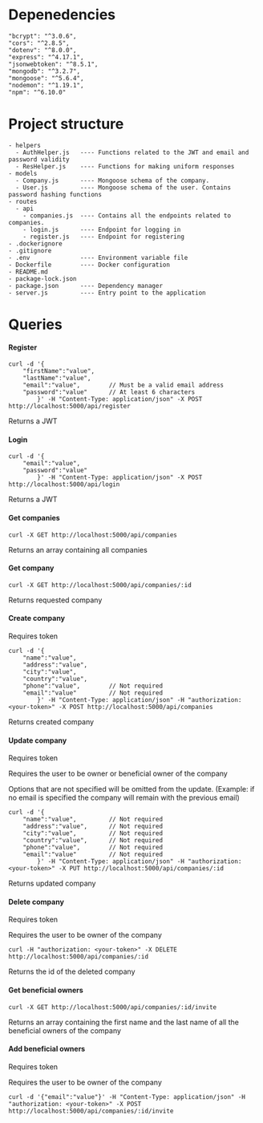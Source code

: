 # Depenedencies
    "bcrypt": "^3.0.6",
    "cors": "^2.8.5",
    "dotenv": "^8.0.0",
    "express": "^4.17.1",
    "jsonwebtoken": "^8.5.1",
    "mongodb": "^3.2.7",
    "mongoose": "^5.6.4",
    "nodemon": "^1.19.1",
    "npm": "^6.10.0"


# Project structure
    - helpers
      - AuthHelper.js   ---- Functions related to the JWT and email and password validity
      - ResHelper.js    ---- Functions for making uniform responses
    - models
      - Company.js      ---- Mongoose schema of the company.
      - User.js         ---- Mongoose schema of the user. Contains password hashing functions
    - routes 
      - api
        - companies.js  ---- Contains all the endpoints related to companies.
        - login.js      ---- Endpoint for logging in
        - register.js   ---- Endpoint for registering
    - .dockerignore
    - .gitignore
    - .env              ---- Environment variable file
    - Dockerfile        ---- Docker configuration
    - README.md
    - package-lock.json
    - package.json      ---- Dependency manager
    - server.js         ---- Entry point to the application


# Queries
#### Register
```
curl -d '{
    "firstName":"value",
    "lastName":"value",
    "email":"value",        // Must be a valid email address
    "password":"value"      // At least 6 characters
        }' -H "Content-Type: application/json" -X POST http://localhost:5000/api/register
```
Returns a JWT

#### Login 
```
curl -d '{
    "email":"value",
    "password":"value"
        }' -H "Content-Type: application/json" -X POST http://localhost:5000/api/login
```
Returns a JWT

#### Get companies
```
curl -X GET http://localhost:5000/api/companies
```
Returns an array containing all companies


#### Get company
```
curl -X GET http://localhost:5000/api/companies/:id
```
Returns requested company


#### Create company 
Requires token
```
curl -d '{
    "name":"value",
    "address":"value",
    "city":"value",
    "country":"value",
    "phone":"value",        // Not required
    "email":"value"         // Not required
        }' -H "Content-Type: application/json" -H "authorization: <your-token>" -X POST http://localhost:5000/api/companies
```
Returns created company


#### Update company
Requires token

Requires the user to be owner or beneficial owner of the company

Options that are not specified will be omitted from the update. (Example: if no email is specified the company will remain with the previous email)
```
curl -d '{
    "name":"value",         // Not required
    "address":"value",      // Not required
    "city":"value",         // Not required
    "country":"value",      // Not required
    "phone":"value",        // Not required
    "email":"value"         // Not required
        }' -H "Content-Type: application/json" -H "authorization: <your-token>" -X PUT http://localhost:5000/api/companies/:id
```
Returns updated company


#### Delete company
Requires token

Requires the user to be owner of the company
```
curl -H "authorization: <your-token>" -X DELETE http://localhost:5000/api/companies/:id
```
Returns the id of the deleted company


#### Get beneficial owners
```
curl -X GET http://localhost:5000/api/companies/:id/invite
```
Returns an array containing the first name and the last name of all the beneficial owners of the company


#### Add beneficial owners
Requires token

Requires the user to be owner of the company
```
curl -d '{"email":"value"}' -H "Content-Type: application/json" -H "authorization: <your-token>" -X POST http://localhost:5000/api/companies/:id/invite
```
